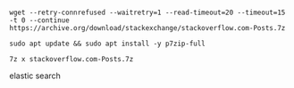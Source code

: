 

```

wget --retry-connrefused --waitretry=1 --read-timeout=20 --timeout=15 -t 0 --continue https://archive.org/download/stackexchange/stackoverflow.com-Posts.7z

```

```
sudo apt update && sudo apt install -y p7zip-full

7z x stackoverflow.com-Posts.7z
```




elastic search
```


```